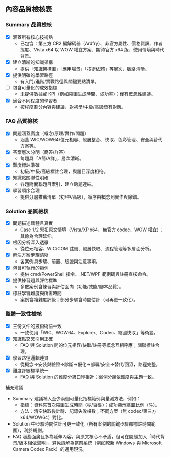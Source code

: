 ## 內容品質檢核表

### Summary 品質檢核
- [x] 涵蓋所有核心技術點
  - 已包含：第三方 CR2 編解碼器（Ardfry）、非官方屬性、價格資訊、作者態度、Vista x64 以 WOW 權宜方案、期待官方 x64 版、使用情境與時代背景。
- [x] 建立清晰的知識架構
  - 提供「知識架構圖」「應用場景」「技術依賴」等層次，脈絡清晰。
- [x] 提供明確的學習路徑
  - 有入門/進階/實戰路徑與關鍵要點清單。
- [ ] 包含可量化的成效指標
  - 未提供數據或 KPI（例如縮圖生成時間、成功率）；僅有概念性建議。
- [x] 適合不同程度的學習者
  - 按程度劃分內容與建議，對初學/中級/高級皆有對應。

### FAQ 品質檢核
- [x] 問題涵蓋廣度（概念/原理/實作/問題）
  - 涵蓋 WIC/WOW64/位元相容、殼層整合、快取、色彩管理、安全與替代方案等。
- [x] 答案層次分明（簡答/詳答）
  - 每題具「A簡/A詳」，層次清晰。
- [x] 難度標註準確
  - 初級/中級/高級標註合理，與題目深度相符。
- [x] 知識點關聯性明確
  - 各題附關聯題目索引，建立跨題連結。
- [x] 學習順序合理
  - 提供分層推薦清單（初/中/高級），循序由概念到實作與除錯。

### Solution 品質檢核
- [x] 問題描述具體且真實
  - Case 1/2 緊扣原文情境（Vista/XP x64、無官方 codec、WOW 權宜）；其餘為合理延伸。
- [x] 根因分析深入透徹
  - 從位元相容、WIC/COM 註冊、殼層快取、流程管理等多層面分析。
- [x] 解決方案步驟清晰
  - 各案例具步驟、前置、驗證與注意事項。
- [x] 包含可執行的範例
  - 提供 cmd/PowerShell 指令、.NET/WPF 範例碼與註冊查核命令。
- [x] 提供練習題與評估標準
  - 多數案例含練習與評估面向（功能/效能/腳本品質）。
- [x] 標註學習難度與所需時間
  - 案例含複雜度評級；部分步驟含時間估計（可再更一致化）。

### 整體一致性檢核
- [x] 三份文件的技術術語一致
  - 一致使用「WIC、WOW64、Explorer、Codec、縮圖快取」等術語。
- [x] 知識點交叉引用正確
  - FAQ 與 Solution 間的位元相容/快取/註冊等概念互相呼應；關聯標註合理。
- [x] 學習路徑邏輯連貫
  - 從概念→安裝與驗證→診斷→優化→部署/安全→替代/回滾，路徑完整。
- [x] 難度評級標準統一
  - FAQ 與 Solution 的難度分級口徑相近；案例分類依難度與主題一致。

補充建議
- Summary 建議補入至少兩個可量化指標範例與量測方法，例如：
  - 指標：資料夾首次縮圖生成時間（秒/百張）；成功顯示縮圖比例（%）。
  - 方法：清空快取後計時、記錄失敗檔數；不同方案（無 codec/第三方 x64/WOW64）對比。
- Solution 中步驟時間估計可更一致化（所有案例的關鍵步驟都標註時間範圍），利於規劃。
- FAQ 涵蓋面廣且多為延伸內容，與原文核心不矛盾，但可在開頭加入「時代背景/版本相依聲明」，避免誤解為當前系統（例如較新 Windows 與 Microsoft Camera Codec Pack）的通用現況。